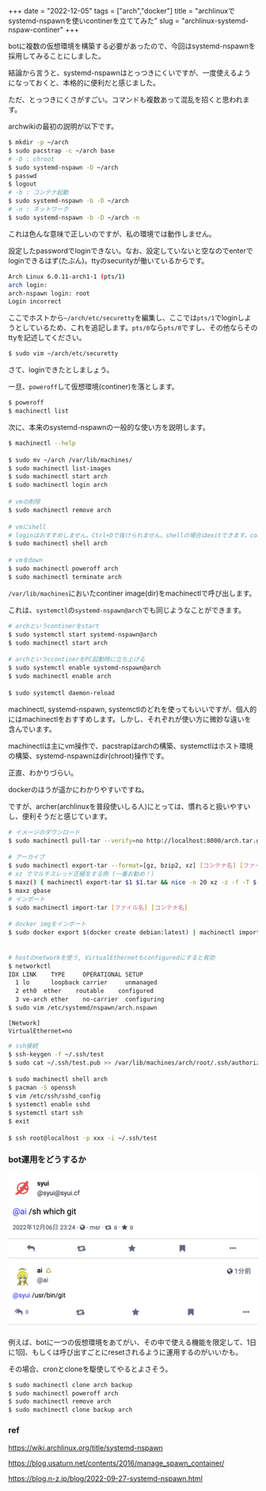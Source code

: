 +++
date = "2022-12-05"
tags = ["arch","docker"]
title = "archlinuxでsystemd-nspawnを使いcontinerを立ててみた"
slug = "archlinux-systemd-nspaw-continer"
+++

botに複数の仮想環境を構築する必要があったので、今回はsystemd-nspawnを採用してみることにしました。

結論から言うと、systemd-nspawnはとっつきにくいですが、一度使えるようになっておくと、本格的に便利だと感じました。

ただ、とっつきにくさがすごい。コマンドも複数あって混乱を招くと思われます。

archwikiの最初の説明が以下です。

```sh
$ mkdir -p ~/arch
$ sudo pacstrap -c ~/arch base
# -D : chroot
$ sudo systemd-nspawn -D ~/arch
$ passwd
$ logout
# -b : コンテナ起動
$ sudo systemd-nspawn -b -D ~/arch
# -n : ネットワーク
$ sudo systemd-nspawn -b -D ~/arch -n
```

これは色んな意味で正しいのですが、私の環境では動作しません。

設定したpasswordでloginできない。なお、設定していないと空なのでenterでloginできるはず(たぶん)。ttyのsecurityが働いているからです。

```sh
Arch Linux 6.0.11-arch1-1 (pts/1)
arch login:
arch-nspawn login: root
Login incorrect
```

ここでホストから`~/arch/etc/securetty`を編集し、ここでは`pts/1`でloginしようとしているため、これを追記します。`pts/0`なら`pts/0`ですし、その他ならそのttyを記述してください。

```sh
$ sudo vim ~/arch/etc/securetty
```

さて、loginできたとしましょう。

一旦、`poweroff`して仮想環境(continer)を落とします。

```sh
$ poweroff
$ machinectl list
```

次に、本来のsystemd-nspawnの一般的な使い方を説明します。

```sh
$ machinectl --help

$ sudo mv ~/arch /var/lib/machines/
$ sudo machinectl list-images
$ sudo machinectl start arch
$ sudo machinectl login arch

# vmの削除
$ sudo machinectl remove arch

# vmにshell
# loginはおすすめしません。Ctrl+Dで抜けられません。shellの場合はexitできます。continerはupしたままになります。
$ sudo machinectl shell arch

# vmをdown
$ sudo machinectl poweroff arch
$ sudo machinectl terminate arch
```

`/var/lib/machines`においたcontiner image(dir)をmachinectlで呼び出します。

これは、`systemctl`の`systemd-nspawn@arch`でも同じようなことができます。

```sh
# archというcontinerをstart
$ sudo systemctl start systemd-nspawn@arch
$ sudo machinectl start arch

# archというccontinerをPC起動時に立ち上げる
$ sudo systemctl enable systemd-nspawn@arch
$ sudo machinectl enable arch

$ sudo systemctl daemon-reload
```

machinectl, systemd-nspawn, systemctlのどれを使ってもいいですが、個人的にはmachinectlをおすすめします。しかし、それぞれが使い方に微妙な違いを含んでいます。

machinectlは主にvm操作で、pacstrapはarchの構築、systemctlはホスト環境の構築、systemd-nspawnはdir(chroot)操作です。

正直、わかりづらい。

dockerのほうが遥かにわかりやすいですね。

ですが、archer(archlinuxを普段使いしる人)にとっては、慣れると扱いやすいし、便利そうだと感じています。

```sh
# イメージのダウンロード
$ sudo machinectl pull-tar --verify=no http://localhost:8000/arch.tar.gz arch

# アーカイブ
$ sudo machinectl export-tar --format=[gz, bzip2, xz] [コンテナ名] [ファイル名]
# xz でマルチスレッド圧縮をする例 (一番お勧め！)
$ maxz() { machinectl export-tar $1 $1.tar && nice -n 20 xz -z -f -T $(nproc) -vv $1.tar; }
$ maxz gbase
# インポート
$ sudo machinectl import-tar [ファイル名] [コンテナ名]

# docker imgをインポート
$ sudo docker export $(docker create debian:latest) | machinectl import-tar - debian


# hostのnetworkを使う, VirtualEthernetもconfiguredにすると有効
$ networkctl
IDX LINK    TYPE     OPERATIONAL SETUP
  1 lo      loopback carrier     unmanaged
  2 eth0  ether    routable    configured
  3 ve-arch ether    no-carrier  configuring
$ sudo vim /etc/systemd/nspawn/arch.nspawn
```

```sh:/etc/systemd/nspawn/arch.nspawn
[Network]
VirtualEthernet=no
```

```sh
# ssh接続
$ ssh-keygen -f ~/.ssh/test
$ sudo cat ~/.ssh/test.pub >> /var/lib/machines/arch/root/.ssh/authorized_keys

$ sudo machinectl shell arch
$ pacman -S openssh
$ vim /etc/ssh/sshd_config
$ systemctl enable sshd
$ systemctl start ssh
$ exit

$ ssh root@localhost -p xxx -i ~/.ssh/test
```

### bot運用をどうするか

![](https://raw.githubusercontent.com/syui/img/master/other/mastodon_bot_20221203_0005.png)

例えば、botに一つの仮想環境をあてがい、その中で使える機能を限定して、1日に1回、もしくは呼び出すごとにresetされるように運用するのがいいかも。

その場合、cronとcloneを駆使してやるとよさそう。

```sh
$ sudo machinectl clone arch backup
$ sudo machinectl poweroff arch
$ sudo machinectl remove arch
$ sudo machinectl clone backup arch
```

### ref

https://wiki.archlinux.org/title/systemd-nspawn

https://blog.usaturn.net/contents/2016/manage_spawn_container/

https://blog.n-z.jp/blog/2022-09-27-systemd-nspawn.html

